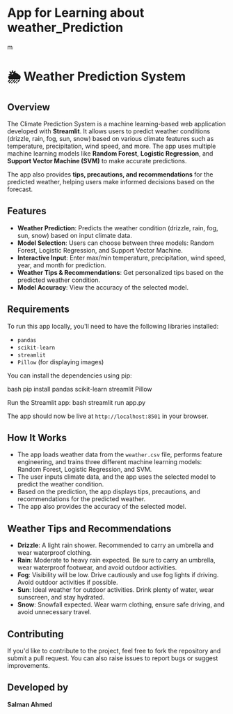 # App for Learning about weather_Prediction
 

m
# 🌦️ Weather Prediction System

## Overview
The Climate Prediction System is a machine learning-based web application developed with **Streamlit**. It allows users to predict weather conditions (drizzle, rain, fog, sun, snow) based on various climate features such as temperature, precipitation, wind speed, and more. The app uses multiple machine learning models like **Random Forest**, **Logistic Regression**, and **Support Vector Machine (SVM)** to make accurate predictions.

The app also provides **tips, precautions, and recommendations** for the predicted weather, helping users make informed decisions based on the forecast.

## Features
- **Weather Prediction**: Predicts the weather condition (drizzle, rain, fog, sun, snow) based on input climate data.
- **Model Selection**: Users can choose between three models: Random Forest, Logistic Regression, and Support Vector Machine.
- **Interactive Input**: Enter max/min temperature, precipitation, wind speed, year, and month for prediction.
- **Weather Tips & Recommendations**: Get personalized tips based on the predicted weather condition.
- **Model Accuracy**: View the accuracy of the selected model.

## Requirements
To run this app locally, you'll need to have the following libraries installed:

- `pandas`
- `scikit-learn`
- `streamlit`
- `Pillow` (for displaying images)

You can install the dependencies using pip:

bash
pip install pandas scikit-learn streamlit Pillow


Run the Streamlit app:
   bash
   streamlit run app.py
   

   The app should now be live at `http://localhost:8501` in your browser.

## How It Works
- The app loads weather data from the `weather.csv` file, performs feature engineering, and trains three different machine learning models: Random Forest, Logistic Regression, and SVM.
- The user inputs climate data, and the app uses the selected model to predict the weather condition.
- Based on the prediction, the app displays tips, precautions, and recommendations for the predicted weather.
- The app also provides the accuracy of the selected model.

## Weather Tips and Recommendations

- **Drizzle**: A light rain shower. Recommended to carry an umbrella and wear waterproof clothing.
- **Rain**: Moderate to heavy rain expected. Be sure to carry an umbrella, wear waterproof footwear, and avoid outdoor activities.
- **Fog**: Visibility will be low. Drive cautiously and use fog lights if driving. Avoid outdoor activities if possible.
- **Sun**: Ideal weather for outdoor activities. Drink plenty of water, wear sunscreen, and stay hydrated.
- **Snow**: Snowfall expected. Wear warm clothing, ensure safe driving, and avoid unnecessary travel.

## Contributing

If you'd like to contribute to the project, feel free to fork the repository and submit a pull request. You can also raise issues to report bugs or suggest improvements.

## Developed by
**Salman Ahmed**

